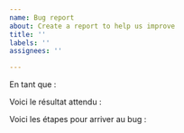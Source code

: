 ```yaml
---
name: Bug report
about: Create a report to help us improve
title: ''
labels: ''
assignees: ''

---
```


En tant que :

Voici le résultat attendu : 

Voici les étapes pour arriver au bug :
